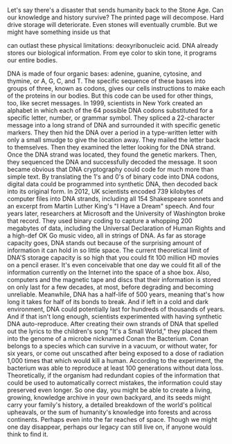 
Let&#39;s say there&#39;s a disaster that sends
humanity back to the Stone Age.
Can our knowledge and history survive?
The printed page will decompose.
Hard drive storage will deteriorate.
Even stones will eventually crumble.
But we might have something inside us that

can outlast these physical limitations:
deoxyribonucleic acid.
DNA already stores 
our biological information.
From eye color to skin tone,
it programs our entire bodies.

DNA is made of four organic bases:
adenine,
guanine,
cytosine,
and thymine,
or A, G, C, and T.
The specific sequence of these bases
into groups of three, known as codons,
gives our cells instructions to make
each of the proteins in our bodies.
But this code can 
be used for other things, too,
like secret messages.
In 1999, scientists in New York
created an alphabet
in which each of the 64 
possible DNA codons
substituted for a specific letter,
number, or grammar symbol.
They spliced a 22-character message
into a long strand of DNA
and surrounded it with specific
genetic markers.
They then hid the DNA over a period
in a type-written letter
with only a small smudge
to give the location away.
They mailed the letter back to themselves.
Then they examined the letter
looking for the DNA strand.
Once the DNA strand was located,
they found the genetic markers.
Then, they sequenced the DNA
and successfully decoded the message.
It soon became obvious 
that DNA cryptography
could code for much more
than simple text.
By translating the 1&#39;s and 0&#39;s
of binary code into DNA codons,
digital data could be programmed
into synthetic DNA,
then decoded back into its original form.
In 2012, UK scientists encoded
739 kilobytes of computer files
into DNA strands,
including all 154 Shakespeare sonnets
and an excerpt from Martin 
Luther King&#39;s &quot;I Have a Dream&quot; speech.
And four years later, researchers at
Microsoft and the University of Washington
broke that record.
They used binary coding to capture
a whopping 200 megabytes of data,
including the Universal Declaration 
of Human Rights
and a high-def OK Go music video,
all in strings of DNA.
As far as storage capacity goes,
DNA stands out because of the surprising
amount of information it can hold
in so little space.
The current theoretical limit 
of DNA&#39;S storage capacity is so high
that you could fit 100 million HD movies
on a pencil eraser.
It&#39;s even conceivable that one day
we could fit all of the information
currently on the Internet
into the space of a shoe box.
Also, computers and the magnetic tape and
discs that their information is stored on
only last for a few decades, at most,
before degrading and becoming unreliable.
Meanwhile, DNA 
has a half-life of 500 years,
meaning that&#39;s how long it takes
for half of its bonds to break.
And if left in a cold 
and dark environment,
DNA could potentially last
for hundreds of thousands of years.
And if that isn&#39;t long enough,
scientists experimented with having
synthetic DNA auto-reproduce.
After creating their own strands of DNA
that spelled out the lyrics to
the children&#39;s song &quot;It&#39;s a Small World,&quot;
they placed them into the genome of
a microbe nicknamed Conan the Bacterium.
Conan belongs to a species 
which can survive in a vacuum,
or without water, for six years,
or come out unscathed after being
exposed to a dose of radiation
1,000 times that which would kill a human.
According to the experiment,
the bacterium was able to reproduce at
least 100 generations without data loss.
Theoretically, if the organism
had redundant copies of the information
that could be used to automatically
correct mistakes,
the information could stay
preserved even longer.
So one day, you might be able to create
a living, growing, knowledge archive
in your own backyard,
and its seeds might carry
your family&#39;s history,
a detailed breakdown 
of the world&#39;s political upheavals,
or the sum of humanity&#39;s knowledge
into forests and across continents.
Perhaps even into the 
far reaches of space.
Though we might one day disappear,
perhaps our legacy can still live on,
if anyone would think to find it.
